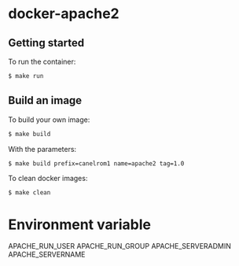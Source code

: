 # docker-apache2

## Getting started
To run the container:
```bash
$ make run
```
## Build an image
To build your own image:
```bash
$ make build
```
With the parameters:
```bash
$ make build prefix=canelrom1 name=apache2 tag=1.0
```
To clean docker images:
```bash
$ make clean
```


# Environment variable

APACHE_RUN_USER
APACHE_RUN_GROUP
APACHE_SERVERADMIN
APACHE_SERVERNAME

